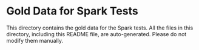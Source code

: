 # Gold Data for Spark Tests

This directory contains the gold data for the Spark tests.
All the files in this directory, including this README file, are auto-generated.
Please do not modify them manually.
